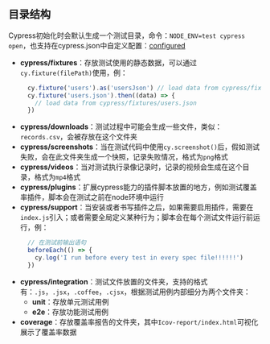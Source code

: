 ## 目录结构
Cypress初始化时会默认生成一个测试目录，命令：`NODE_ENV=test cypress open`，也支持在cypress.json中自定义配置：[configured](https://docs.cypress.io/guides/references/configuration#Folders-Files)

* **cypress/fixtures**：存放测试使用的静态数据，可以通过`cy.fixture(filePath)`使用，例：
  ```js
    cy.fixture('users').as('usersJson') // load data from cypress/fixtures/users.json
    cy.fixture('users.json').then((data) => {
      // load data from cypress/fixtures/users.json
    })
  ```
* **cypress/downloads**：测试过程中可能会生成一些文件，类似：`records.csv`，会被存放在这个文件夹
* **cypress/screenshots**：当在测试代码中使用`cy.screenshot()`后，假如测试失败，会在此文件夹生成一个快照，记录失败情况，格式为`png`格式
* **cypress/videos**：当对测试执行录像记录时，记录的视频会生成在这个目录，格式为`mp4`格式
* **cypress/plugins**：扩展cypress能力的插件脚本放置的地方，例如测试覆盖率插件，脚本会在测试之前在node环境中运行
* **cypress/support**：当安装或者书写插件之后，如果需要启用插件，需要在`index.js`引入；或者需要全局定义某种行为；脚本会在每个测试文件运行前运行，例：
  ```js
    // 在测试前输出语句
    beforeEach(() => {
      cy.log('I run before every test in every spec file!!!!!!')
    })
  ```
* **cypress/integration**：测试文件放置的文件夹，支持的格式有：`.js`，`.jsx`，`.coffee`，`.cjsx`，根据测试用例内部细分为两个文件夹：
  - **unit**：存放单元测试用例
  - **e2e**：存放功能测试用例
* **coverage**：存放覆盖率报告的文件夹，其中`Icov-report/index.html`可视化展示了覆盖率数据